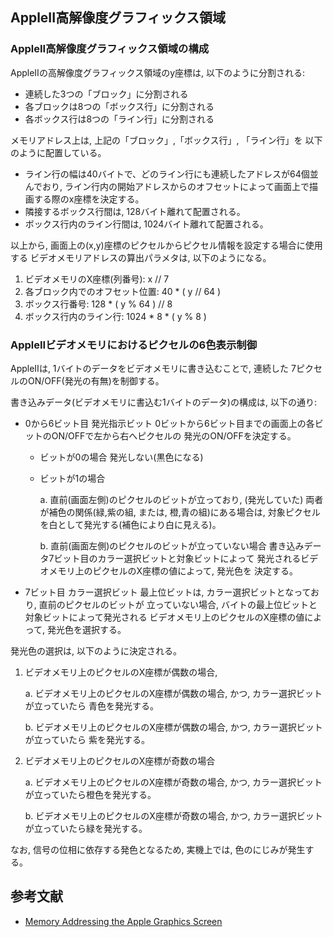 ## AppleII高解像度グラフィックス領域

### AppleII高解像度グラフィックス領域の構成

AppleIIの高解像度グラフィックス領域のy座標は, 以下のように分割される:

- 連続した3つの「ブロック」に分割される
- 各ブロックは8つの「ボックス行」に分割される
- 各ボックス行は8つの「ライン行」に分割される

メモリアドレス上は, 上記の「ブロック」,「ボックス行」, 「ライン行」を
以下のように配置している。

- ライン行の幅は40バイトで、どのライン行にも連続したアドレスが64個並んでおり,
  ライン行内の開始アドレスからのオフセットによって画面上で描画する際のx座標を決定する。
- 隣接するボックス行間は, 128バイト離れて配置される。
- ボックス行内のライン行間は, 1024バイト離れて配置される。

以上から, 画面上の(x,y)座標のピクセルからピクセル情報を設定する場合に使用する
ビデオメモリアドレスの算出パラメタは, 以下のようになる。

1. ビデオメモリのX座標(列番号): x // 7
2. 各ブロック内でのオフセット位置: 40 \* ( y // 64 )
3. ボックス行番号: 128 * ( y % 64 ) // 8
4. ボックス行内のライン行: 1024 \* 8 \* ( y % 8 )

### AppleIIビデオメモリにおけるピクセルの6色表示制御

AppleIIは, 1バイトのデータをビデオメモリに書き込むことで, 連続した
7ピクセルのON/OFF(発光の有無)を制御する。

書き込みデータ(ビデオメモリに書込む1バイトのデータ)の構成は, 以下の通り:

- 0から6ビット目 発光指示ビット
  0ビットから6ビット目までの画面上の各ビットのON/OFFで左から右へピクセルの
  発光のON/OFFを決定する。

  - ビットが0の場合
    発光しない(黒色になる)

  - ビットが1の場合

    a. 直前(画面左側)のピクセルのビットが立っており, (発光していた)
       両者が補色の関係(緑,紫の組, または, 橙,青の組)にある場合は,
       対象ピクセルを白として発光する(補色により白に見える)。

    b. 直前(画面左側)のピクセルのビットが立っていない場合
       書き込みデータ7ビット目のカラー選択ビットと対象ビットによって
       発光されるビデオメモリ上のピクセルのX座標の値によって, 発光色を
       決定する。

- 7ビット目  カラー選択ビット
  最上位ビットは, カラー選択ビットとなっており, 直前のピクセルのビットが
  立っていない場合, バイトの最上位ビットと対象ビットによって発光される
  ビデオメモリ上のピクセルのX座標の値によって, 発光色を選択する。

発光色の選択は, 以下のように決定される。

  1. ビデオメモリ上のピクセルのX座標が偶数の場合,

     a. ビデオメモリ上のピクセルのX座標が偶数の場合, かつ, カラー選択ビットが立っていたら
        青色を発光する。

     b. ビデオメモリ上のピクセルのX座標が偶数の場合, かつ, カラー選択ビットが立っていたら
        紫を発光する。

  2. ビデオメモリ上のピクセルのX座標が奇数の場合

     a. ビデオメモリ上のピクセルのX座標が奇数の場合, かつ, カラー選択ビットが立っていたら橙色を発光する。

     b. ビデオメモリ上のピクセルのX座標が奇数の場合, かつ, カラー選択ビットが立っていたら緑を発光する。

なお, 信号の位相に依存する発色となるため, 実機上では, 色のにじみが発生する。

## 参考文献

- [Memory Addressing the Apple Graphics Screen](https://drs.nio.res.in/drs/bitstream/handle/2264/6214/Comput_Sci_Inf_15_23.pdf?sequence=1&isAllowed=y)
